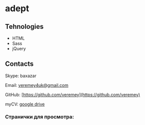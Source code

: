 # adept

## Tehnologies

* HTML
* Sass
* jQuery

## Contacts

Skype: baxazar

Email: [veremey4uk@gmail.com](mailto:veremey4uk@gmail.com)

GitHub: [https://github.com/veremey](https://github.com/veremey)

myCV:  [google drive](https://drive.google.com/open?id=1TK9mt61RCe0p68Jt_lBX8pRnAtXPieYcpJr0OF9VwT0)

### Странички для просмотра:
